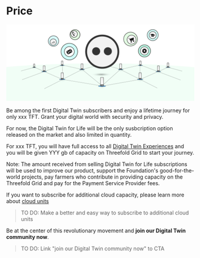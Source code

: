 # Price

![](img/Price.png)

Be among the first Digital Twin subscribers and enjoy a lifetime journey for only xxx TFT. Grant your digital world with security and privacy. 

For now, the Digital Twin for Life will be the only susbcription option released on the market and also limited in quantity. 

For xxx TFT, you will have full access to all [Digital Twin Experiences](experiences) and you will be given YYY gb of capacity on Threefold Grid to start your journey. 

Note: The amount received from selling Digital Twin for Life subscriptions will be used to improve our product, support the Foundation's good-for-the-world projects, pay farmers who contribute in providing capacity on the Threefold Grid and pay for the Payment Service Provider fees. 

If you want to subscribe for additional cloud capacity, please learn more about [cloud units](threefold:cloud_units)

> TO DO: Make a better and easy way to subscribe to additional cloud units 

Be at the center of this revolutionary movement and **join our Digital Twin community now**. 

> TO DO: Link "join our Digital Twin community now" to CTA